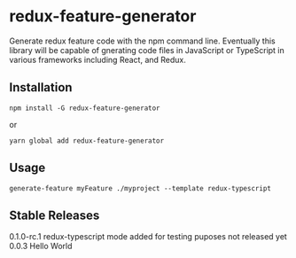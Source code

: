 # redux-feature-generator
Generate redux feature code with the npm command line. Eventually this library will be capable of gnerating code files in JavaScript or TypeScript in various frameworks including React, and Redux.

## Installation
`npm install -G redux-feature-generator`

or

`yarn global add redux-feature-generator`

## Usage
```{bash}
generate-feature myFeature ./myproject --template redux-typescript
```

## Stable Releases
0.1.0-rc.1 redux-typescript mode added for testing puposes not released yet
0.0.3 Hello World